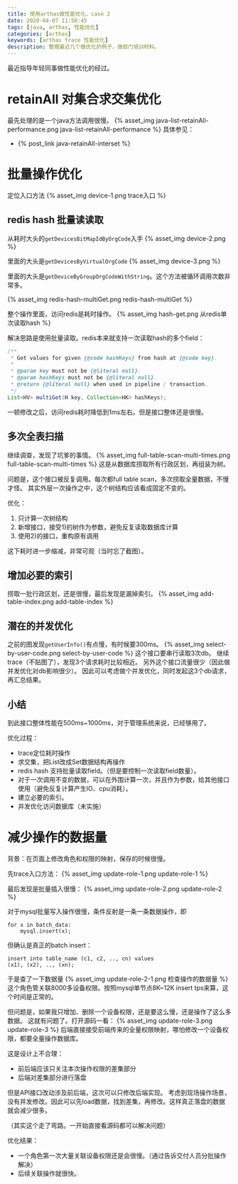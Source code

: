 ```yaml
---
title: 使用arthas做性能优化，case 2
date: 2020-04-07 11:50:45
tags: [java, arthas, 性能优化]
categories: [arthas]
keywords: [arthas trace 性能优化]
description: 整理最近几个做优化的例子，做部门培训材料。 
---
```


最近指导年轻同事做性能优化的经过。
<!-- more -->

# retainAll 对集合求交集优化

最先处理的是一个java方法调用很慢。
{% asset_img java-list-retainAll-performance.png java-list-retainAll-performance %}
具体参见：
- {% post_link java-retainAll-interset %}

# 批量操作优化

定位入口方法
{% asset_img device-1.png trace入口 %}

## redis hash 批量读读取

从耗时大头的`getDevicesBitMapIdByOrgCode`入手
{% asset_img device-2.png  %}

里面的大头是`getDevicesByVirtualOrgCode`
{% asset_img device-3.png  %}

里面的大头是`getDeviceByGroupOrgCodeWithString`。这个方法被循环调用次数非常多。

{% asset_img redis-hash-multiGet.png redis-hash-multiGet  %}

整个操作里面，访问redis是耗时操作。
{% asset_img hash-get.png 从redis单次读取hash  %}

解决思路是使用批量读取。redis本来就支持一次读取hash的多个field：
```java
/**
 * Get values for given {@code hashKeys} from hash at {@code key}.
 *
 * @param key must not be {@literal null}.
 * @param hashKeys must not be {@literal null}.
 * @return {@literal null} when used in pipeline / transaction.
 */
List<HV> multiGet(H key, Collection<HK> hashKeys);
```

一顿修改之后，访问redis耗时降低到1ms左右。但是接口整体还是很慢。

## 多次全表扫描

继续调查，发现了坑爹的事情。
{% asset_img full-table-scan-multi-times.png full-table-scan-multi-times %}
这是从数据库捞取所有行政区划，再组装为树。

问题是，这个接口被反复调用。每次都full table scan，多次捞取全量数据，不慢才怪。
其实外层一次操作之中，这个树结构应该看成固定不变的。

优化：
1. 只计算一次树结构
2. 新增接口，接受1)的树作为参数，避免反复读取数据库计算
3. 使用2)的接口，重构原有调用

这下耗时进一步缩减，非常可观（当时忘了截图）。

## 增加必要的索引

捞取一批行政区划，还是很慢，最后发现是漏掉索引。
{% asset_img add-table-index.png add-table-index %}


## 潜在的并发优化

之前的图发现`getUserInfo()`有点慢，有时候要300ms。
{% asset_img select-by-user-code.png select-by-user-code %}
这个接口要串行读取3次db。
继续trace（不贴图了），发现3个请求耗时比较相近。
另外这个接口流量很少（因此做并发优化对db影响很少）。
因此可以考虑做个并发优化，同时发起这3个db请求，再汇总结果。

## 小结

到此接口整体性能在500ms~1000ms，对于管理系统来说，已经够用了。

优化过程：
- trace定位耗时操作
- 求交集，把List改成Set数据结构再操作
- redis hash 支持批量读取field。（但是要控制一次读取field数量）。
- 对于一次调用不变的数据，可以在外围计算一次，并且作为参数，给其他接口使用（避免反复计算产生IO、cpu消耗）。
- 建立必要的索引。
- 并发优化访问数据库（未实施）

# 减少操作的数据量

背景：在页面上修改角色和权限的映射，保存的时候很慢。

先trace入口方法：
{% asset_img update-role-1.png update-role-1 %}

最后发现是批量插入很慢：
{% asset_img update-role-2.png update-role-2 %}

对于mysql批量写入操作很慢，条件反射是一条一条数据操作，即
```
for x in batch_data:
    mysql.insert(x);
```

但确认是真正的batch insert：
```
insert into table_name (c1, c2, .., cn) values
(x1), (x2), .., (xn);
```

于是查了一下数据量
{% asset_img update-role-2-1.png 检查操作的数据量 %}
这个角色管关联8000多设备权限。按照mysql单节点8K~12K insert tps来算，这个时间是正常的。

但问题是，如果我只增加、删除一个设备权限，还是要这么慢，还是操作了这么多数据。
这就有问题了。打开源码一看：
{% asset_img update-role-3.png update-role-3 %}
后端直接接受前端传来的全量权限映射，哪怕修改一个设备权限，都要全量操作数据库。

这是设计上不合理：
- 前后端应该只关注本次操作权限的差集部分
- 后端对差集部分进行落盘

但是API接口改动涉及前后端，这次可以只修改后端实现。
考虑到现场操作场景，没有并发修改。因此可以先load数据，找到差集，再修改。这样真正落盘的数据就会减少很多。

（其实这个走了弯路。一开始直接看源码都可以解决问题）

优化结果：
- 一个角色第一次大量关联设备权限还是会很慢。（通过告诉交付人员分批操作解决）
- 后续关联操作就很快。
